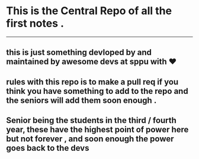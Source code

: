 # This is the Central Repo of all the first notes . 
--- 
## this is just something devloped by and maintained by   awesome devs at sppu  with ❤️ 

## rules with this repo is to make a pull req if you think you have something to add to the  repo and the seniors will add them soon enough . 

## Senior being the students in the third / fourth year, these have the highest point of power here but not  forever , and soon enough the power goes back to the devs
